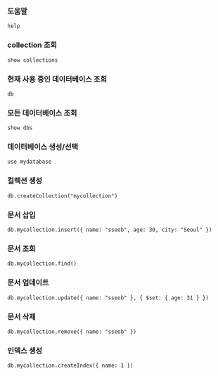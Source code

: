 

### 도움말
```
help
```

### collection 조회
```
show collections
```

### 현재 사용 중인 데이터베이스 조회
```
db
```

### 모든 데이터베이스 조회
```
show dbs
```

### 데이터베이스 생성/선택
```
use mydatabase
```

### 컬렉션 생성
```
db.createCollection("mycollection")
```

### 문서 삽입
```
db.mycollection.insert({ name: "sseob", age: 30, city: "Seoul" })
```

### 문서 조회
```
db.mycollection.find()
```
### 문서 업데이트
```
db.mycollection.update({ name: "sseob" }, { $set: { age: 31 } })
```
### 문서 삭제
```
db.mycollection.remove({ name: "sseob" })
```
### 인덱스 생성
```
db.mycollection.createIndex({ name: 1 })
```

